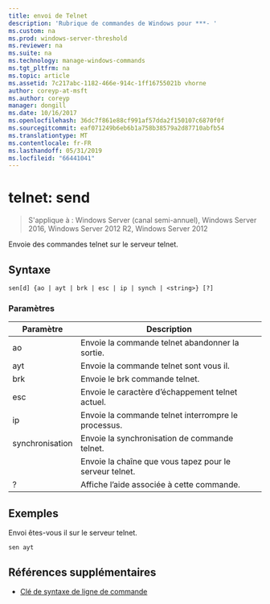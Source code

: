 ```yaml
---
title: envoi de Telnet
description: 'Rubrique de commandes de Windows pour ***- '
ms.custom: na
ms.prod: windows-server-threshold
ms.reviewer: na
ms.suite: na
ms.technology: manage-windows-commands
ms.tgt_pltfrm: na
ms.topic: article
ms.assetid: 7c217abc-1182-466e-914c-1ff16755021b vhorne
author: coreyp-at-msft
ms.author: coreyp
manager: dongill
ms.date: 10/16/2017
ms.openlocfilehash: 36dc7f861e88cf991af57dda2f150107c6870f0f
ms.sourcegitcommit: eaf071249b6eb6b1a758b38579a2d87710abfb54
ms.translationtype: MT
ms.contentlocale: fr-FR
ms.lasthandoff: 05/31/2019
ms.locfileid: "66441041"
---
```

# <a name="telnet-send"></a>telnet: send

>S'applique à : Windows Server (canal semi-annuel), Windows Server 2016, Windows Server 2012 R2, Windows Server 2012

Envoie des commandes telnet sur le serveur telnet.   
## <a name="syntax"></a>Syntaxe  
```  
sen[d] {ao | ayt | brk | esc | ip | synch | <string>} [?]  
```  
### <a name="parameters"></a>Paramètres  

| Paramètre |                     Description                      |
|-----------|------------------------------------------------------|
|    ao     |       Envoie la commande telnet abandonner la sortie.        |
|    ayt    |       Envoie la commande telnet sont vous il.       |
|    brk    |            Envoie le brk commande telnet.            |
|    esc    |      Envoie le caractère d’échappement telnet actuel.      |
|    ip     |     Envoie la commande telnet interrompre le processus.     |
|   synchronisation   |           Envoie la synchronisation de commande telnet.           |
| <string>  | Envoie la chaîne que vous tapez pour le serveur telnet. |
|     ?     |     Affiche l’aide associée à cette commande.      |

## <a name="BKMK_Examples"></a>Exemples  
Envoi êtes-vous il sur le serveur telnet.  
```  
sen ayt  
```  
## <a name="additional-references"></a>Références supplémentaires  
-   [Clé de syntaxe de ligne de commande](command-line-syntax-key.md)  
